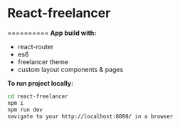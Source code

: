 # React-freelancer
==========
**App build with:**
- react-router
- es6
- freelancer theme
- custom layout components & pages

**To run project locally:**
```bash
cd react-freelancer
npm i
npm run dev
navigate to your http://localhost:8080/ in a browser
```

